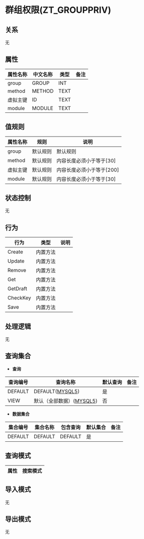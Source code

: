 # 群组权限(ZT_GROUPPRIV)

  

## 关系
无

## 属性

| 属性名称        |    中文名称    | 类型     |  备注  |
| --------   |------------| -----   |  -------- | 
|group|GROUP|INT|&nbsp;|
|method|METHOD|TEXT|&nbsp;|
|虚拟主键|ID|TEXT|&nbsp;|
|module|MODULE|TEXT|&nbsp;|

## 值规则
| 属性名称    | 规则    |  说明  |
| --------   |------------| ----- | 
|group|默认规则|默认规则|
|method|默认规则|内容长度必须小于等于[30]|
|虚拟主键|默认规则|内容长度必须小于等于[200]|
|module|默认规则|内容长度必须小于等于[30]|

## 状态控制

无


## 行为
| 行为    | 类型    |  说明  |
| --------   |------------| ----- | 
|Create|内置方法|&nbsp;|
|Update|内置方法|&nbsp;|
|Remove|内置方法|&nbsp;|
|Get|内置方法|&nbsp;|
|GetDraft|内置方法|&nbsp;|
|CheckKey|内置方法|&nbsp;|
|Save|内置方法|&nbsp;|

## 处理逻辑
无

## 查询集合

* **查询**

| 查询编号 | 查询名称       | 默认查询 |   备注|
| --------  | --------   | --------   | ----- |
|DEFAULT|DEFAULT([MYSQL5](../../appendix/query_MYSQL5.md#GroupPriv_Default))|是|&nbsp;|
|VIEW|默认（全部数据）([MYSQL5](../../appendix/query_MYSQL5.md#GroupPriv_View))|否|&nbsp;|

* **数据集合**

| 集合编号 | 集合名称   |  包含查询  | 默认集合 |   备注|
| --------  | --------   | -------- | --------   | ----- |
|DEFAULT|DEFAULT|DEFAULT|是|&nbsp;|

## 查询模式
| 属性      |    搜索模式     |
| --------   |------------|

## 导入模式
无


## 导出模式
无
